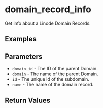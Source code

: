 # domain_record_info

Get info about a Linode Domain Records.


## Examples


## Parameters


- `domain_id` -  The ID of the parent Domain. 
- `domain` -  The name of the parent Domain. 
- `id` -  The unique id of the subdomain. 
- `name` -  The name of the domain record. 


## Return Values

